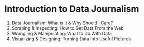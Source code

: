 # Introduction to Data Journalism

1. Data Journalism: What is it & Why Should I Care?
2. Scraping & Inspecting: How to Get Data From the Web
3. Wrangling & Manipulating: What to Do With Data
4. Visualizing & Designing: Turning Data Into Useful Pictures

